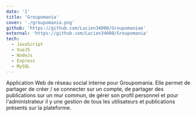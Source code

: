 ```yaml
---
date: '1'
title: 'Groupomania'
cover: './groupomania.png'
github: 'https://github.com/Lucien34000/Groupomaniae'
external: 'https://github.com/Lucien34000/Groupomania'
tech:
  - JavaScript
  - VueJS
  - NodeJs
  - Express
  - MySQL
---
```


Application Web de réseau social interne pour Groupomania. Elle permet de partager de créer / se connecter sur un compte, de partager des publications sur un mur commun, de gérer son profil personnel et pour l'administrateur il y une gestion de tous les utilisateurs et publications présents sur la plateforme.
